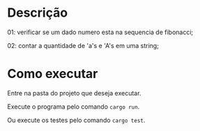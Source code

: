 # Descrição
01: verificar se um dado numero esta na sequencia de fibonacci;

02: contar a quantidade de 'a's e 'A's em uma string;

# Como executar
Entre na pasta do projeto que deseja executar.

Execute o programa pelo comando `cargo run`.

Ou execute os testes pelo comando `cargo test`.
